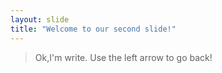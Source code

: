 ```yaml
---
layout: slide
title: "Welcome to our second slide!"
---
```

> Ok,I'm write. 
Use the left arrow to go back!

